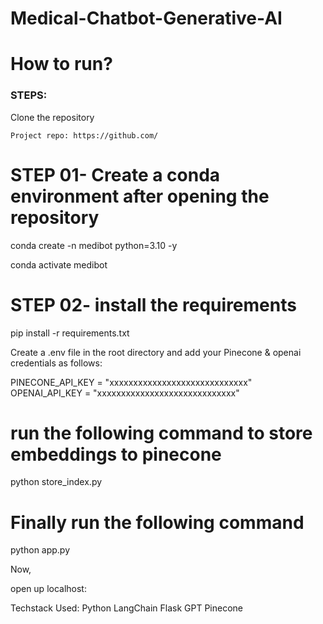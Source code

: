 # Medical-Chatbot-Generative-AI

# How to run?

### STEPS:
Clone the repository

```
Project repo: https://github.com/
```

# STEP 01- Create a conda environment after opening the repository

conda create -n medibot python=3.10 -y

conda activate medibot

# STEP 02- install the requirements

pip install -r requirements.txt

Create a .env file in the root directory and add your Pinecone & openai credentials as follows:

PINECONE_API_KEY = "xxxxxxxxxxxxxxxxxxxxxxxxxxxxx"
OPENAI_API_KEY = "xxxxxxxxxxxxxxxxxxxxxxxxxxxxx"

# run the following command to store embeddings to pinecone

python store_index.py

# Finally run the following command

python app.py

Now,

open up localhost:

Techstack Used:
Python
LangChain
Flask
GPT
Pinecone